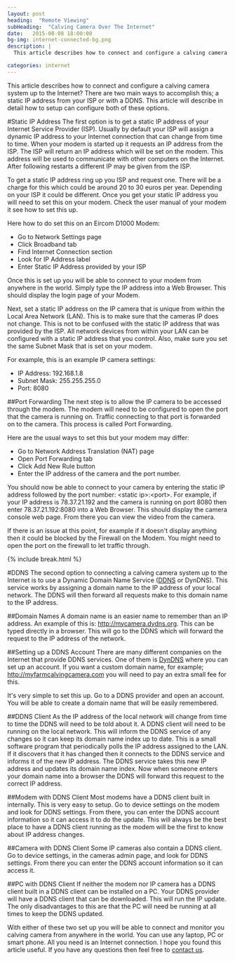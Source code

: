 ```yaml
---
layout: post
heading:  "Remote Viewing"
subHeading:  "Calving Camera Over The Internet"
date:   2015-08-08 18:00:00
bg-img: internet-connected-bg.png
description: |
  This article describes how to connect and configure a calving camera system up to the Internet? There are two main ways to accomplish this; a static IP address from your ISP or with a DDNS. This article will describe in detail how to setup can configure both of these options.

categories: internet
---
```


This article describes how to connect and configure a calving camera system up to the Internet? There are two main ways to accomplish this; a static IP address from your ISP or with a DDNS. This article will describe in detail how to setup can configure both of these options.

#Static IP Address
The first option is to get a static IP address of your Internet Service Provider (ISP). Usually by default your ISP will assign a dynamic IP address to your Internet connection that can change from time to time. 
When your modem is started up it requests an IP address from the ISP. The ISP will return an IP address which will be set on the modem. This address will be used to communicate with other computers on the Internet. After following restarts a different IP may be given from the ISP.

To get a static IP address ring up you ISP and request one. There will be a charge for this which could be around 20 to 30 euros per year. Depending on your ISP it could be different. Once you get your static IP address you will need to set this on your modem. Check the user manual of your modem it see how to set this up.

Here how to do set this on an Eircom D1000 Modem:

- Go to Network Settings page
- Click Broadband tab
- Find Internet Connection section
- Look for IP Address label
- Enter Static IP Address provided by your ISP

Once this is set up you will be able to connect to your modem from anywhere in the world. Simply type the IP address into a Web Browser. This should display the login page of your Modem. 

Next, set a static IP address on the IP camera that is unique from within the Local Area Network (LAN). This is to make sure that the cameras IP does not change. This is not to be confused with the static IP address that was provided by the ISP. All network devices from within your LAN can be configured with a static IP address that you control. Also, make sure you set the same Subnet Mask that is set on your modem.

For example, this is an example IP camera settings: 

- IP Address: 192.168.1.8
- Subnet Mask: 255.255.255.0
- Port: 8080

##Port Forwarding
The next step is to allow the IP camera to be accessed through the modem. The modem will need to be configured to open the port that the camera is running on. Traffic connecting to that port is forwarded on to the camera. This process is called Port Forwarding.


Here are the usual ways to set this but your modem may differ:

- Go to Network Address Translation (NAT) page
- Open Port Forwarding tab
- Click Add New Rule button
- Enter the IP address of the camera and the port number. 


You should now be able to connect to your camera by entering the static IP address followed by the port number:
&lt;static ip&gt;:&lt;port&gt;. 
For example, if your IP address is 78.37.21.192 and the camera is running on port 8080 then enter 78.37.21.192:8080 into a Web Browser. This should display the camera console web page. From there you can view the video from the camera.

If there is an issue at this point, for example if it doesn't display anything then it could be blocked by the Firewall on the Modem. You might need to open the port on the firewall to let traffic through.


{% include break.html %}

#DDNS
The second option to connecting a calving camera system up to the Internet is to use a Dynamic Domain Name Service ([DDNS](https://en.wikipedia.org/wiki/Dynamic_DNS) or DynDNS). This service works by assigning a domain name to the IP address of your local network. The DDNS will then forward all requests make to this domain name to the IP address.


##Domain Names
A domain name is an easier name to remember than an IP address. An example of this is: http://mycamera.dydns.org. This can be typed directly in a browser. This will go to the DDNS which will forward the request to the IP address of the network. 


##Setting up a DDNS Account
There are many different companies on the Internet that provide DDNS services. One of them is [DynDNS](http://dyn.com/dns/) where you can set up an account. If you want a custom domain name, for example; http://myfarmcalvingcamera.com you will need to pay an extra small fee for this.

It's very simple to set this up. Go to a DDNS provider and open an account. You will be able to create a domain name that will be easily remembered.

##DDNS Client
As the IP address of the local network will change from time to time the DDNS will need to be told about it. A DDNS client will need to be running on the local network. This will inform the DDNS service of any changes so it can keep its domain name index up to date. This is a small software program that periodically polls the IP address assigned to the LAN. If it discovers that it has changed then it connects to the DDNS service and informs it of the new IP address. The DDNS service takes this new IP address and updates its domain name index. Now when someone enters your domain name into a browser the DDNS will forward this request to the correct IP address.

##Modem with DDNS Client
Most modems have a DDNS client built in internally. This is very easy to setup. Go to device settings on the modem and look for DDNS settings. From there, you can enter the DDNS account information so it can access it to do the update. This will always be the best place to have a DDNS client running as the modem will be the first to know about IP address changes.

##Camera with DDNS Client
Some IP cameras also contain a DDNS client. Go to device settings, in the cameras admin page, and look for DDNS settings. From there you can enter the DDNS account information so it can access it.

##PC with DDNS Client
If neither the modem nor IP camera has a DDNS client built in a DDNS client can be installed on a PC. Your DDNS provider will have a DDNS client that can be downloaded. This will run the IP update. The only disadvantages to this are that the PC will need be running at all times to keep the DDNS updated.


With either of these two set up you will be able to connect and monitor you calving camera from anywhere in the world. You can use any laptop, PC or smart phone. All you need is an Internet connection. I hope you found this article useful. If you have any questions then feel free to [contact us](/contact). 